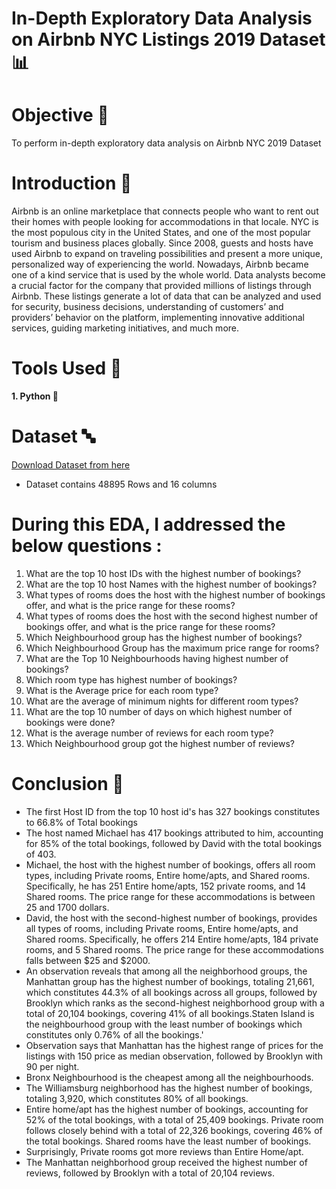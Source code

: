 # In-Depth Exploratory Data Analysis on Airbnb NYC Listings 2019 Dataset 📊

# Objective 🎯
To perform in-depth exploratory data analysis on Airbnb NYC 2019 Dataset

# Introduction 🚀
Airbnb is an online marketplace that connects people who want to rent out their homes with people looking for accommodations in that locale. NYC is the most populous city in the United States, and one of the most popular tourism and business places globally. Since 2008, guests and hosts have used Airbnb to expand on traveling possibilities and present a more unique, personalized way of experiencing the world. Nowadays, Airbnb became one of a kind service that is used by the whole world. Data analysts become a crucial factor for the company that provided millions of listings through Airbnb. These listings generate a lot of data that can be analyzed and used for security, business decisions, understanding of customers’ and providers’ behavior on the platform, implementing innovative additional services, guiding marketing initiatives, and much more.

# Tools Used 🔨
<b>1. Python 🐍</b> 

# Dataset 🔤
[Download Dataset from here](https://www.kaggle.com/datasets/dgomonov/new-york-city-airbnb-open-data)

- Dataset contains 48895 Rows and 16 columns

# <b> During this EDA, I addressed the below questions : </b> 
1.  What are the top 10 host IDs with the highest number of bookings?
2.  What are the top 10 host Names with the highest number of bookings?
3.  What types of rooms does the host with the highest number of bookings offer, and what is the price range for these rooms?
4.  What types of rooms does the host with the second highest number of bookings offer, and what is the price range for these rooms?
5.  Which Neighbourhood group has the highest number of bookings?
6.  Which Neighbourhood Group has the maximum price range for rooms?
7.  What are the Top 10 Neighbourhoods having highest number of bookings?
8.  Which room type has highest number of bookings?
9.  What is the Average price for each room type?
10.  What are the average of minimum nights for different room types?
11.  What are the top 10 number of days on which highest number of bookings were done?
12.  What is the average number of reviews for each room type?
13.  Which Neighbourhood group got the highest number of reviews?

# Conclusion 🙂
- The first Host ID from the top 10 host id's has 327 bookings constitutes to 66.8% of Total bookings
- The host named Michael has 417 bookings attributed to him, accounting for 85% of the total bookings, followed by David with the total bookings of 403.
- Michael, the host with the highest number of bookings, offers all room types, including Private rooms, Entire home/apts, and Shared rooms. Specifically, he has 251 Entire home/apts, 152 private rooms, and 14 Shared rooms. The price range for these accommodations is between 25 and 1700 dollars.
- David, the host with the second-highest number of bookings, provides all types of rooms, including Private rooms, Entire home/apts, and Shared rooms. Specifically, he offers 214 Entire home/apts, 184 private rooms, and 5 Shared rooms. The price range for these accommodations falls between $25 and $2000.
- An observation reveals that among all the neighborhood groups, the Manhattan group has the highest number of bookings, totaling 21,661, which constitutes 44.3% of all bookings across all groups, followed by Brooklyn which ranks as the second-highest neighborhood group with a total of 20,104 bookings, covering 41% of all bookings.Staten Island is the neighbourhood group with the least number of bookings which constitutes only 0.76% of all the bookings.'
- Observation says that Manhattan has the highest range of prices for the listings with 150 price as median observation, followed by Brooklyn with 90 per night.
- Bronx Neighbourhood is the cheapest among all the neighbourhoods.
- The Williamsburg neighborhood has the highest number of bookings, totaling 3,920, which constitutes 80% of all bookings.
-  Entire home/apt has the highest number of bookings, accounting for 52% of the total bookings, with a total of 25,409 bookings. Private room follows closely behind with a total of 22,326 bookings, covering 46% of the total bookings. Shared rooms have the least number of bookings.
-  Surprisingly, Private rooms got more reviews than Entire Home/apt. 
-  The Manhattan neighborhood group received the highest number of reviews, followed by Brooklyn with a total of 20,104 reviews.
